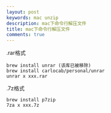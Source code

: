 ```yaml
---
layout: post
keywords: mac unzip
description: mac下命令行解压文件
title: mac下命令行解压文件
comments: true
---
```



.rar格式
```
brew install unrar (该库已被移除)
brew install carlocab/personal/unrar
unrar x xxx.rar
```

.7z格式
```
brew install p7zip
7za x xxx.7z
```
